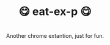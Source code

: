#
# <div align='center'>😋 eat-ex-p 😋</div>
#
<div align='center'>Another chrome extantion, just for fun.</div>
